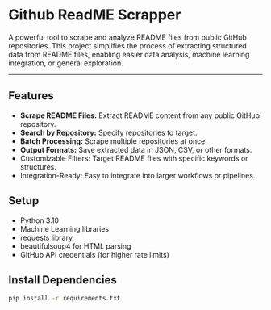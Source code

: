 # Github ReadME Scrapper
A powerful tool to scrape and analyze README files from public GitHub repositories. This project simplifies the process of extracting structured data from README files, enabling easier data analysis, machine learning integration, or general exploration.

--- 

## Features
- **Scrape README Files:** Extract README content from any public GitHub repository.
- **Search by Repository:** Specify repositories to target.
- **Batch Processing:** Scrape multiple repositories at once.
- **Output Formats:** Save extracted data in JSON, CSV, or other formats.
- Customizable Filters: Target README files with specific keywords or structures.
- Integration-Ready: Easy to integrate into larger workflows or pipelines.

## Setup
- Python 3.10
- Machine Learning libraries 
- requests library
- beautifulsoup4 for HTML parsing
- GitHub API credentials (for higher rate limits)

## Install Dependencies
```bash
pip install -r requirements.txt
```
